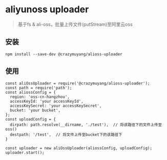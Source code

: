 # aliyunoss uploader
  > 基于fs & ali-oss，批量上传文件(putStream)至阿里云oss

## 安装
  ```
  npm install --save-dev @crazymuyang/alioss-uploader
  ```

## 使用
  ```
  const aliOssUploader = require('@crazymuyang/alioss-uploader');
  const path = require('path');
  const aliossConfig = {
    region: 'oss-cn-hangzhou',
    accessKeyId: 'your accessKeyId',
    accessKeySecret: 'your accessKeySecret',
    bucket: 'your bucket',
  };
  const uploadConfig = {
    dirpath: path.resolve(__dirname, './test'),  // 将该路径下的文件上传至oss()
    destpath: '/test',  // 将文件上传至bucket下的该路径下
  }

  const uploader = new aliOssUploader(aliossConfig, uploadConfig);
  uploader.start();
  ```
